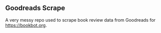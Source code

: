 ## Goodreads Scrape
A very messy repo used to scrape book review data from Goodreads for https://bookbot.org.
